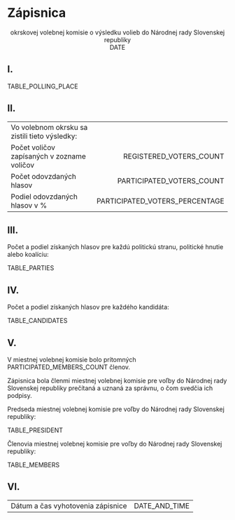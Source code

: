 # Zápisnica

<center>okrskovej volebnej komisie o výsledku volieb do Národnej rady Slovenskej republiky<br>DATE</center>

## I.

TABLE_POLLING_PLACE

## II.

<table class="borderless">
  <tr>
    <td style="text-align:left">Vo volebnom okrsku sa zistili tieto výsledky:</td>
    <td style="text-align:right"></td>
  </tr>
  <tr>
    <td style="text-align:left">Počet voličov zapísaných v zozname voličov</td>
    <td style="text-align:right">REGISTERED_VOTERS_COUNT</td>
  </tr>
  <tr>
    <td style="text-align:left">Počet odovzdaných hlasov</td>
    <td style="text-align:right">PARTICIPATED_VOTERS_COUNT</td>
  </tr>
  <tr>
    <td style="text-align:left">Podiel odovzdaných hlasov v %</td>
    <td style="text-align:right">PARTICIPATED_VOTERS_PERCENTAGE</td>
  </tr>
</table>

## III.

Počet a podiel získaných hlasov pre každú politickú stranu, politické hnutie alebo koalíciu:

TABLE_PARTIES

## IV.

Počet a podiel získaných hlasov pre každého kandidáta:

TABLE_CANDIDATES

## V.

V miestnej volebnej komisie bolo prítomných PARTICIPATED_MEMBERS_COUNT členov.

Zápisnica bola členmi miestnej volebnej komisie pre voľby do Národnej rady Slovenskej republiky prečítaná a uznaná za správnu, o čom svedčia ich podpisy.

Predseda miestnej volebnej komisie pre voľby do Národnej rady Slovenskej republiky:

TABLE_PRESIDENT

Členovia miestnej volebnej komisie pre voľby do Národnej rady Slovenskej republiky:

TABLE_MEMBERS

## VI.

<table class="borderless">
  <tr>
    <td style="text-align:left">Dátum a čas vyhotovenia zápisnice</td>
    <td style="text-align:right">DATE_AND_TIME</td>
  </tr>
</table>
